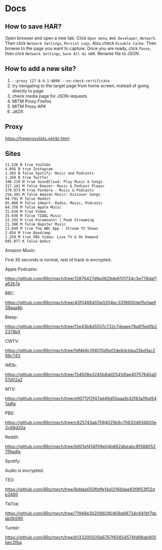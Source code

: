 # Docs

## How to save HAR?

Open browser and open a new tab. Click `Open menu`, `Web Developer`, `Network`.
Then click `Network Settings`, `Persist Logs`. Also check `Disable Cache`. Then
browse to the page you want to capture. Once you are ready, click `Pause`, then
click `Network Settings`, `Save All As HAR`. Rename file to JSON.

## How to add a new site?

1. `--proxy 127.0.0.1:8080 --no-check-certificate`
2. try navigating to the target page from home screen, instead of going directly
   to page
3. check media page for JSON requests
4. MITM Proxy Firefox
5. MITM Proxy APK
6. JADX

## Proxy

https://freeproxylists.net/br.html

## Sites

~~~
11.526 B true YouTube
4.095 B true Instagram
1.303 B false Spotify: Music and Podcasts
1.269 B true Twitter
340.219 M true SoundCloud: Play Music & Songs
317.142 M false Deezer: Music & Podcast Player
279.073 M true Pandora - Music & Podcasts
254.341 M false Amazon Music: Discover Songs
94.791 M false Reddit
85.068 M false iHeart: Radio, Music, Podcasts
84.356 M false Apple Music
31.636 M true Vimeo
25.030 M false TIDAL Music
22.292 M true Paramount+ | Peak Streaming
21.308 M false Napster Music
13.849 M true The NBC App - Stream TV Shows
2.654 M true Bandcamp
2.259 M true PBS Video: Live TV & On Demand
695.077 K false Qobuz
~~~

Amazon Music:

First 30 seconds is normal, rest of track is encrypted.

Apple Podcasts:

https://github.com/89z/mech/tree/12876427d9a0629de6131734c3e778daf1a62b7a

BBC:

https://github.com/89z/mech/tree/43f0466455e0204ec3319900def5e1ae638aaa8b

Bleep:

https://github.com/89z/mech/tree/f2e43b8d5557c732c7deaee78a815e6fb22378b5

CWTV:

https://github.com/89z/mech/tree/fdf4b6c0f4015d5ef2de6dcbba25bd1ac296c743

IMDb:

https://github.com/89z/mech/tree/134506e3245b8dd2541dfae40757645a057d02a2

MTV:

https://github.com/89z/mech/tree/e90712f2f47ad49d50aaa1b32f83a1fbd541adfa

PBS:

https://github.com/89z/mech/tree/c825743ab7594025b9c70632d934820e2c68d20a

Reddit:

https://github.com/89z/mech/tree/b901af458f09e04b662dbeabc8f5880527f9adfa

Spotify:

Audio is encrypted.

TED:

https://github.com/89z/mech/tree/8ddaa050fbffe14a12166dae83f8f53f52de2480

TikTok:

https://github.com/89z/mech/tree/71948e302088290408a68734c641bf7dcab0b590

Tumblr:

https://github.com/89z/mech/tree/b133200505b6767f65654574fd98ab905bec2fba
